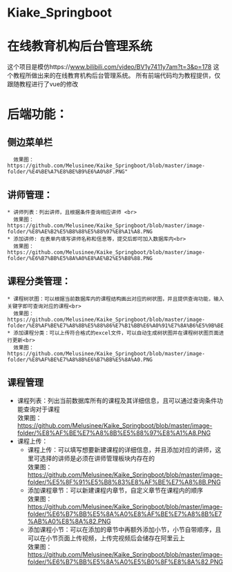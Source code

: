 # Kiake_Springboot
# 在线教育机构后台管理系统
这个项目是模仿https://www.bilibili.com/video/BV1y7411y7am?t=3&p=178 这个教程所做出来的在线教育机构后台管理系统。
所有前端代码均为教程提供，仅跟随教程进行了vue的修改

# 后端功能：
## 侧边菜单栏 
      效果图：https://github.com/Melusinee/Kaike_Springboot/blob/master/image-folder/%E4%BE%A7%E8%BE%B9%E6%A0%8F.PNG"
## 讲师管理：
    * 讲师列表：列出讲师，且根据条件查询相应讲师 <br>
      效果图：https://github.com/Melusinee/Kaike_Springboot/blob/master/image-folder/%E8%AE%B2%E5%B8%88%E5%88%97%E8%A1%A8.PNG
    * 添加讲师: 在表单内填写讲师名称和信息等，提交后即可加入数据库内<br>
      效果图：https://github.com/Melusinee/Kaike_Springboot/blob/master/image-folder/%E6%B7%BB%E5%8A%A0%E8%AE%B2%E5%B8%88.PNG
## 课程分类管理：
    * 课程树状图：可以根据当前数据库内的课程结构画出对应的树状图，并且提供查询功能，输入关键字即可查询对应的课程<br>
      效果图： https://github.com/Melusinee/Kaike_Springboot/blob/master/image-folder/%E8%AF%BE%E7%A8%8B%E5%88%86%E7%B1%BB%E6%A0%91%E7%8A%B6%E5%9B%BE.PNG
    * 添加课程分类：可以上传符合格式的excel文件，可以自动生成树状图并在课程树状图页面进行更新<br>
      效果图： https://github.com/Melusinee/Kaike_Springboot/blob/master/image-folder/%E8%AF%BE%E7%A8%8B%E6%B7%BB%E5%8A%A0.PNG
        
## 课程管理
  * 课程列表：列出当前数据库所有的课程及其详细信息，且可以通过查询条件功能查询对于课程<br>
      效果图：https://github.com/Melusinee/Kaike_Springboot/blob/master/image-folder/%E8%AF%BE%E7%A8%8B%E5%88%97%E8%A1%A8.PNG
  * 课程上传：
      * 课程上传：可以填写想要新建课程的详细信息，并且添加对应的讲师，这里可选择的讲师是必须在讲师管理板块内存在的<br>
      效果图：https://github.com/Melusinee/Kaike_Springboot/blob/master/image-folder/%E5%8F%91%E5%B8%83%E8%AF%BE%E7%A8%8B.PNG
      * 添加课程章节：可以新建课程内章节，自定义章节在课程内的顺序 <br>
      效果图：https://github.com/Melusinee/Kaike_Springboot/blob/master/image-folder/%E6%B7%BB%E5%8A%A0%E8%AF%BE%E7%A8%8B%E7%AB%A0%E8%8A%82.PNG
      * 添加课程小节：可以在添加的章节中再额外添加小节，小节自带顺序，且可以在小节页面上传视频，上传完视频后会储存在阿里云上 <br>
      效果图：https://github.com/Melusinee/Kaike_Springboot/blob/master/image-folder/%E6%B7%BB%E5%8A%A0%E5%B0%8F%E8%8A%82.PNG
